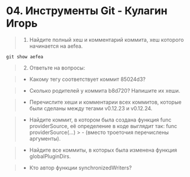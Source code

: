 # 04. Инструменты Git - Кулагин Игорь
> 1. Найдите полный хеш и комментарий коммита, хеш которого начинается на aefea.

`git show aefea`



> 2. Ответьте на вопросы:
 
>  - Какому тегу соответствует коммит 85024d3?
    
    
> - Сколько родителей у коммита b8d720? Напишите их хеши.



> - Перечислите хеши и комментарии всех коммитов, которые были сделаны между тегами v0.12.23 и v0.12.24.



> - Найдите коммит, в котором была создана функция func providerSource, её определение в коде выглядит так: func providerSource(...) > - (вместо троеточия перечислены аргументы).



> - Найдите все коммиты, в которых была изменена функция globalPluginDirs.



> - Кто автор функции synchronizedWriters?